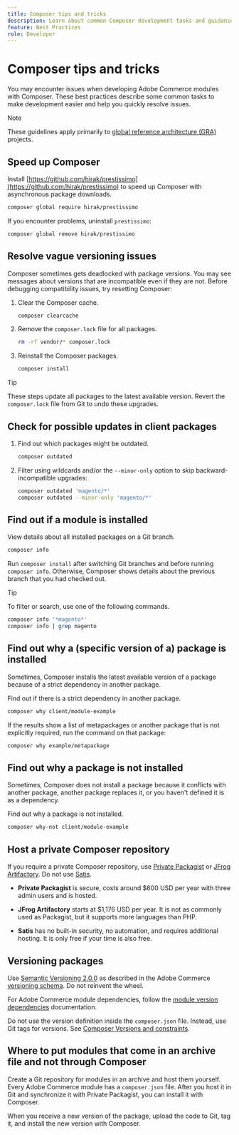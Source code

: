 ```yaml
---
title: Composer tips and tricks
description: Learn about common Composer development tasks and guidance for quickly resolving issues.
feature: Best Practices
role: Developer
---
```


# Composer tips and tricks

You may encounter issues when developing Adobe Commerce modules with Composer. These best practices describe some common tasks to make development easier and help you quickly resolve issues.

>[!NOTE]
>
>These guidelines apply primarily to [global reference architecture (GRA)](../overview.md) projects.

## Speed up Composer

Install [https://github.com/hirak/prestissimo](https://github.com/hirak/prestissimo) to speed up Composer with asynchronous package downloads.

```bash
composer global require hirak/prestissimo
```

If you encounter problems, uninstall `prestissimo`:

```bash
composer global remove hirak/prestissimo
```

## Resolve vague versioning issues

Composer sometimes gets deadlocked with package versions. You may see messages about versions that are incompatible even if they are not. Before debugging compatibility issues, try resetting Composer:

1. Clear the Composer cache.

   ```bash
   composer clearcache
   ```

1. Remove the `composer.lock` file for all packages.

   ```bash
   rm -rf vendor/* composer.lock
   ```

1. Reinstall the Composer packages.

   ```bash
   composer install
   ```

>[!TIP]
>
>These steps update all packages to the latest available version. Revert the `composer.lock` file from Git to undo these upgrades.

## Check for possible updates in client packages

1. Find out which packages might be outdated.

   ```bash
   composer outdated
   ```

1. Filter using wildcards and/or the `--minor-only` option to skip backward-incompatible upgrades:

   ```bash
   composer outdated 'magento/*'
   composer outdated --minor-only 'magento/*'
   ```

## Find out if a module is installed

View details about all installed packages on a Git branch.

```bash
composer info
```

Run `composer install` after switching Git branches and before running `composer info`. Otherwise, Composer shows details about the previous branch that you had checked out.

>[!TIP]
>
>To filter or search, use one of the following commands.
>
>```bash
>composer info '*magento*'
>composer info | grep magento
>```

## Find out why a (specific version of a) package is installed

Sometimes, Composer installs the latest available version of a package because of a strict dependency in another package.

Find out if there is a strict dependency in another package.

```bash
composer why client/module-example
```

If the results show a list of metapackages or another package that is not explicitly required, run the command on that package:

```bash
composer why example/metapackage
```

## Find out why a package is not installed

Sometimes, Composer does not install a package because it conflicts with another package, another package replaces it, or you haven't defined it is as a dependency.

Find out why a package is not installed.

```bash
composer why-not client/module-example
```

## Host a private Composer repository

If you require a private Composer repository, use [Private Packagist](https://packagist.com/) or [JFrog Artifactory](https://jfrog.com/integration/php-composer-repository/). Do not use [Satis](https://github.com/composer/satis).

- **Private Packagist** is secure, costs around $600 USD per year with three admin users and is hosted.

- **JFrog Artifactory** starts at $1,176 USD per year. It is not as commonly used as Packagist, but it supports more languages than PHP.

- **Satis** has no built-in security, no automation, and requires additional hosting. It is only free if your time is also free.

## Versioning packages

Use [Semantic Versioning 2.0.0](https://semver.org/spec/v2.0.0.html) as described in the Adobe Commerce [versioning schema](https://developer.adobe.com/commerce/php/development/versioning/). Do not reinvent the wheel.

For Adobe Commerce module dependencies, follow the [module version dependencies](https://developer.adobe.com/commerce/php/development/versioning/dependencies/) documentation.

Do not use the version definition inside the `composer.json` file. Instead, use Git tags for versions. See [Composer Versions and constraints](https://getcomposer.org/doc/articles/versions.md#versions-and-constraints).

## Where to put modules that come in an archive file and not through Composer

Create a Git repository for modules in an archive and host them yourself. Every Adobe Commerce module has a `composer.json` file. After you host it in Git and synchronize it with Private Packagist, you can install it with Composer.

When you receive a new version of the package, upload the code to Git, tag it, and install the new version with Composer.
